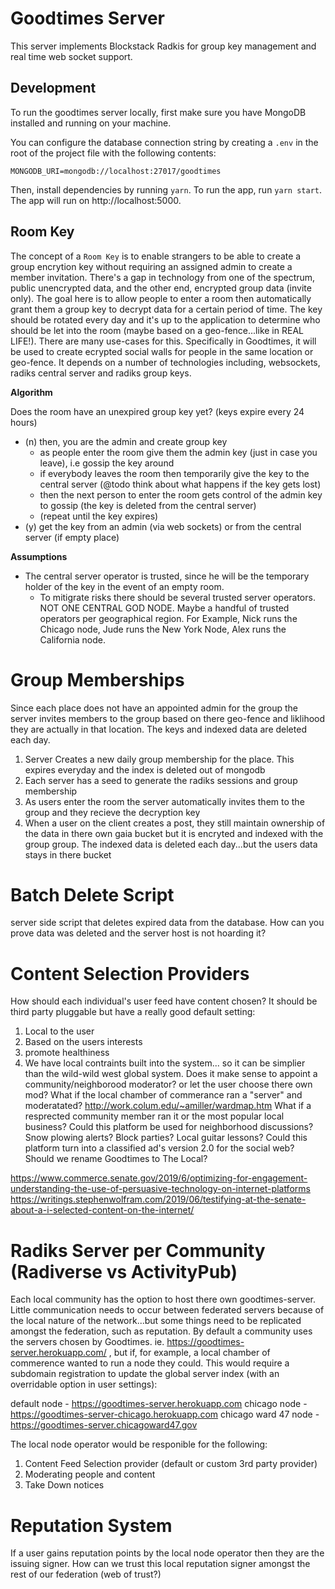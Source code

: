 # Goodtimes Server
This server implements Blockstack Radkis for group key management and real time web socket support.

## Development

To run the goodtimes server locally, first make sure you have MongoDB installed and running on your machine.

You can configure the database connection string by creating a `.env` in the root of the project file with the following contents:

~~~
MONGODB_URI=mongodb://localhost:27017/goodtimes
~~~

Then, install dependencies by running `yarn`. To run the app, run `yarn start`. The app will run on http://localhost:5000.


## Room Key

The concept of a `Room Key` is to enable strangers to be able to create a group encrytion key without requiring an assigned admin to create a member invitation. There's a gap in technology from one of the spectrum, public unencrypted data, and the other end, encrypted group data (invite only). The goal here is to allow people to enter a room then automatically grant them a group key to decrypt data for a certain period of time. The key should be rotated every day and it's up to the application to determine who should be let into the room (maybe based on a geo-fence...like in REAL LIFE!). There are many use-cases for this. Specifically in Goodtimes, it will be used to create ecrypted social walls for people in the same location or geo-fence. It depends on a number of technologies including, websockets, radiks central server and radiks group keys.


**Algorithm** 

Does the room have an unexpired group key yet? (keys expire every 24 hours)

- (n) then, you are the admin and create group key 
    - as people enter the room give them the admin key (just in case you leave), i.e gossip the key around
    - if everybody leaves the room then temporarily give the key to the central server (@todo think about what happens if the key gets lost)
    - then the next person to enter the room gets control of the admin key to gossip (the key is deleted from the central server)
    - (repeat until the key expires)
- (y) get the key from an admin (via web sockets) or from the central server (if empty place)

**Assumptions**
- The central server operator is trusted, since he will be the temporary holder of the key in the event of an empty room.
    - To mitigrate risks there should be several trusted server operators. NOT ONE CENTRAL GOD NODE. Maybe a handful of trusted operators per geographical region. For Example, Nick runs the Chicago node, Jude runs the New York Node, Alex runs the California node. 


Group Memberships
==================
Since each place does not have an appointed admin for the group the server invites members to the group based on there geo-fence and liklihood they
are actually in that location. The keys and indexed data are deleted each day.

1) Server Creates a new daily group membership for the place. This expires everyday and the index is deleted out of mongodb
2) Each server has a seed to generate the radiks sessions and group membership
3) As users enter the room the server automatically invites them to the group and they recieve the decryption key
4) When a user on the client creates a post, they still maintain ownership of the data in there own gaia bucket but it is encryted and indexed with 
the group group. The indexed data is deleted each day...but the users data stays in there bucket

Batch Delete Script
====================
server side script that deletes expired data from the database. How can you prove data was deleted and the server host is not hoarding it?

Content Selection Providers
===========================
How should each individual's user feed have content chosen? It should be third party pluggable but
have a really good default setting:

1. Local to the user
2. Based on the users interests
3. promote healthiness
4. We have local contraints built into the system... so it can be simplier than the wild-wild west global system.
    Does it make sense to appoint a community/neighborood moderator? or let the user choose there own mod?
    What if the local chamber of commerance ran a "server" and moderatated?  http://work.colum.edu/~amiller/wardmap.htm
    What if a resprected community member ran it or the most popular local business?
    Could this platform be used for neighborhood discussions? Snow plowing alerts? Block parties? Local guitar lessons?
    Could this platform turn into a classified ad's version 2.0 for the social web?
    Should we rename Goodtimes to The Local?


https://www.commerce.senate.gov/2019/6/optimizing-for-engagement-understanding-the-use-of-persuasive-technology-on-internet-platforms 
https://writings.stephenwolfram.com/2019/06/testifying-at-the-senate-about-a-i-selected-content-on-the-internet/

Radiks Server per Community (Radiverse vs ActivityPub)
========================================================
Each local community has the option to host there own goodtimes-server. Little communication needs to occur between federated servers because of the local nature of the network...but some things need to be replicated amongst the federation, such as reputation.  By default a community uses the servers chosen by Goodtimes. ie. https://goodtimes-server.herokuapp.com/ , but if, for example, a local chamber of commerence wanted to run a node they could. This would require a subdomain registration to update the global server index (with an overridable option in user settings):

default node - https://goodtimes-server.herokuapp.com
chicago node - https://goodtimes-server-chicago.herokuapp.com
chicago ward 47 node - https://goodtimes-server.chicagoward47.gov

The local node operator would be responible for the following:
1. Content Feed Selection provider (default or custom 3rd party provider)
2. Moderating people and content
3. Take Down notices

# Reputation System
If a user gains reputation points by the local node operator then they are the issuing signer. How can we trust this local reputation signer amongst the rest of our federation (web of trust?)





